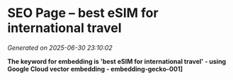# SEO Page – best eSIM for international travel
*Generated on 2025-06-30 23:10:02*

**The keyword for embedding is 'best eSIM for international travel' - using Google Cloud vector embedding - embedding-gecko-001]**